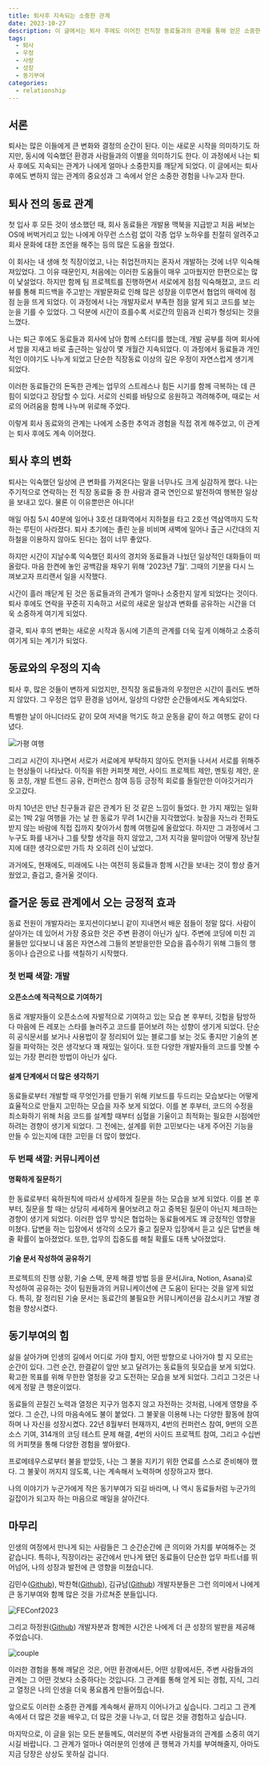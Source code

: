 ```yaml
---
title: 퇴사후 지속되는 소중한 관계
date: 2023-10-27
description: 이 글에서는 퇴사 후에도 이어진 전직장 동료들과의 관계를 통해 얻은 소중한 경험을 공유하고자 합니다.
tags:
  - 퇴사
  - 우정
  - 사랑
  - 성장
  - 동기부여
categories:
  - relationship
---
```


## 서론

퇴사는 많은 이들에게 큰 변화와 결정의 순간이 된다. 이는 새로운 시작을 의미하기도 하지만, 동시에 익숙했던 환경과 사람들과의 이별을 의미하기도 한다. 이 과정에서 나는 퇴사 후에도 지속되는 관계가 나에게 얼마나 소중한지를 깨닫게 되었다. 이 글에서는 퇴사 후에도 변하지 않는 관계의 중요성과 그 속에서 얻은 소중한 경험을 나누고자 한다.

## 퇴사 전의 동료 관계

첫 입사 후 모든 것이 생소했던 때, 회사 동료들은 개발용 맥북을 지급받고 처음 써보는 OS에 버벅거리고 있는 나에게 아무런 스스럼 없이 각종 업무 노하우를 친절히 알려주고 회사 문화에 대한 조언을 해주는 등의 많은 도움을 줬었다.

이 회사는 내 생애 첫 직장이었고, 나는 취업전까지는 혼자서 개발하는 것에 너무 익숙해져있었다. 그 이유 때문인지, 처음에는 이러한 도움들이 매우 고마웠지만 한편으로는 많이 낯설었다. 하지만 함께 팀 프로젝트를 진행하면서 서로에게 점점 익숙해졌고, 코드 리뷰를 통해 피드백을 주고받는 개발문화로 인해 많은 성장을 이루면서 협업의 매력에 점점 눈을 뜨게 되었다. 이 과정에서 나는 개발자로서 부족한 점을 알게 되고 코드를 보는 눈을 기를 수 있었다. 그 덕분에 시간이 흐를수록 서로간의 믿음과 신뢰가 형성되는 것을 느꼈다.

나는 퇴근 후에도 동료들과 회사에 남아 함께 스터디를 했는데, 개발 공부를 하며 회사에서 밤을 지새고 바로 출근하는 일상이 몇 개월간 지속되었다. 이 과정에서 동료들과 개인적인 이야기도 나누게 되었고 단순한 직장동료 이상의 깊은 우정이 자연스럽게 생기게 되었다.

이러한 동료들간의 돈독한 관계는 업무의 스트레스나 힘든 시기를 함께 극복하는 데 큰 힘이 되었다고 장담할 수 있다. 서로의 신뢰를 바탕으로 응원하고 격려해주며, 때로는 서로의 어려움을 함께 나누며 위로해 주었다.

이렇게 회사 동료와의 관계는 나에게 소중한 추억과 경험을 직접 겪게 해주었고, 이 관계는 퇴사 후에도 계속 이어졌다.

## 퇴사 후의 변화

퇴사는 익숙했던 일상에 큰 변화를 가져온다는 말을 너무나도 크게 실감하게 했다. 나는 주기적으로 연락하는 전 직장 동료들 중 한 사람과 결국 연인으로 발전하여 행복한 일상을 보내고 있다. 물론 이 이유뿐만은 아니다!

매일 아침 5시 40분에 일어나 3호선 대화역에서 지하철을 타고 2호선 역삼역까지 도착하는 루틴이 사라졌다. 퇴사 초기에는 졸린 눈을 비비며 새벽에 일어나 출근 시간대의 지하철을 이용하지 않아도 된다는 점이 너무 좋았다.

하지만 시간이 지날수록 익숙했던 회사의 경치와 동료들과 나눴던 일상적인 대화들이 떠올랐다. 마음 한켠에 놓인 공백감을 채우기 위해 '2023년 7월'. 그때의 기분을 다시 느껴보고자 프리랜서 일을 시작했다.

시간이 흘러 깨닫게 된 것은 동료들과의 관계가 얼마나 소중한지 알게 되었다는 것이다. 퇴사 후에도 연락을 꾸준히 지속하고 서로의 새로운 일상과 변화를 공유하는 시간을 더욱 소중하게 여기게 되었다.

결국, 퇴사 후의 변화는 새로운 시작과 동시에 기존의 관계를 더욱 깊게 이해하고 소중히 여기게 되는 계기가 되었다.

## 동료와의 우정의 지속

퇴사 후, 많은 것들이 변하게 되었지만, 전직장 동료들과의 우정만은 시간이 흘러도 변하지 않았다. 그 우정은 업무 환경을 넘어서, 일상의 다양한 순간들에서도 계속되었다.

특별한 날이 아니더라도 같이 모여 저녁을 먹기도 하고 운동을 같이 하고 여행도 같이 다녔다.

![가평 여행](friendship.png)

그리고 시간이 지나면서 서로가 서로에게 부탁하지 않아도 먼저들 나서서 서로를 위해주는 현상들이 나타났다. 이직을 위한 커피챗 제안, 사이드 프로젝트 제안, 멘토링 제안, 운동 코칭, 개발 트렌드 공유, 컨퍼런스 참여 등등 긍정적 회로를 돌릴만한 이야깃거리가 오고갔다.

마치 10년은 만난 친구들과 같은 관계가 된 것 같은 느낌이 들었다. 한 가지 재밌는 일화로는 1박 2일 여행을 가는 날 한 동료가 무려 1시간을 지각했었다. 늦잠을 자느라 전화도 받지 않는 바람에 직접 집까지 찾아가서 함께 여행길에 올랐었다. 하지만 그 과정에서 그 누구도 화를 내거나 그를 탓할 생각을 하지 않았고, 그저 지각을 말미암아 어떻게 장난칠지에 대한 생각으로만 가득 차 오히려 신이 났었다.

과거에도, 현재에도, 미래에도 나는 여전히 동료들과 함께 시간을 보내는 것이 항상 즐거웠었고, 즐겁고, 즐거울 것이다.

## 즐거운 동료 관계에서 오는 긍정적 효과

동료 전원이 개발자라는 포지션이다보니 같이 지내면서 배운 점들이 정말 많다. 사람이 살아가는 데 있어서 가장 중요한 것은 주변 환경이 아닌가 싶다. 주변에 코딩에 미친 괴물들만 있다보니 내 몸은 자연스레 그들의 본받을만한 모습을 흡수하기 위해 그들의 행동이나 습관으로 나를 색칠하기 시작했다.

### 첫 번째 색깔: 개발

#### 오픈소스에 적극적으로 기여하기

동료 개발자들이 오픈소스에 자발적으로 기여하고 있는 모습 본 후부터, 깃헙을 탐방하다 마음에 든 레포는 스타를 눌러주고 코드를 뜯어보려 하는 성향이 생기게 되었다. 단순히 공식문서를 보거나 사용법이 잘 정리되어 있는 블로그를 보는 것도 좋지만 기술의 본질을 파악하는 것은 생각보다 꽤 재밌는 일이다. 또한 다양한 개발자들의 코드를 맛볼 수 있는 가장 편리한 방법이 아닌가 싶다.

#### 설계 단계에서 더 많은 생각하기

동료들로부터 개발할 때 무엇인가를 만들기 위해 키보드를 두드리는 모습보다는 어떻게 효율적으로 만들지 고민하는 모습을 자주 보게 되었다. 이를 본 후부터, 코드의 수정을 최소화하기 위해 처음 코드를 설계할 때부터 심혈을 기울이고 최적화는 필요한 시점에만 하려는 경향이 생기게 되었다. 그 전에는, 설계를 위한 고민보다는 내게 주어진 기능을 만들 수 있는지에 대한 고민을 더 많이 했었다.

### 두 번째 색깔: 커뮤니케이션

#### 명확하게 질문하기

한 동료로부터 육하원칙에 따라서 상세하게 질문을 하는 모습을 보게 되었다. 이를 본 후부터, 질문을 할 때는 상당히 세세하게 물어보려고 하고 중복된 질문이 아닌지 체크하는 경향이 생기게 되었다. 이러한 업무 방식은 협업하는 동료들에게도 꽤 긍정적인 영향을 미쳤다. 답변을 하는 입장에서 생각의 소모가 줄고 질문자 입장에서 듣고 싶은 답변을 해줄 확률이 높아졌었다. 또한, 업무의 집중도를 해칠 확률도 대폭 낮아졌었다.

#### 기술 문서 작성하여 공유하기

프로젝트의 진행 상황, 기술 스택, 문제 해결 방법 등을 문서(Jira, Notion, Asana)로 작성하여 공유하는 것이 팀원들과의 커뮤니케이션에 큰 도움이 된다는 것을 알게 되었다. 특히, 잘 정리된 기술 문서는 동료간의 불필요한 커뮤니케이션을 감소시키고 개발 경험을 향상시켰다.

## 동기부여의 힘

삶을 살아가며 인생의 길에서 어디로 가야 할지, 어떤 방향으로 나아가야 할 지 모르는 순간이 있다. 그런 순간, 한결같이 앞만 보고 달려가는 동료들의 뒷모습을 보게 되었다. 확고한 목표를 위해 무한한 열정을 갖고 도전하는 모습을 보게 되었다. 그리고 그것은 나에게 정말 큰 행운이었다.

동료들의 끈질긴 노력과 열정은 지구가 멈추지 않고 자전하는 것처럼, 나에게 영향을 주었다. 그 순간, 나의 마음속에도 불이 붙었다. 그 불꽃을 이용해 나는 다양한 활동에 참여하며 나 자신을 성장시켰다. 22년 8월부터 현재까지, 4번의 컨퍼런스 참여, 9번의 오픈소스 기여, 314개의 코딩 테스트 문제 해결, 4번의 사이드 프로젝트 참여, 그리고 수십번의 커피챗을 통해 다양한 경험을 쌓아왔다.

프로메테우스로부터 불을 받았듯, 나는 그 불을 지키기 위한 연료를 스스로 준비해야 했다. 그 불꽃이 꺼지지 않도록, 나는 계속해서 노력하며 성장하고자 했다.

나의 이야기가 누군가에게 작은 동기부여가 되길 바라며, 나 역시 동료들처럼 누군가의 길잡이가 되고자 하는 마음으로 매일을 살아간다.

## 마무리

인생의 여정에서 만나게 되는 사람들은 그 순간순간에 큰 의미와 가치를 부여해주는 것 같습니다. 특히나, 직장이라는 공간에서 만나게 됐던 동료들이 단순한 업무 파트너를 뛰어넘어, 나의 성장과 발전에 큰 영향을 미쳤습니다.

김민수([Github](https://github.com/minsoo-web)), 박찬혁([Github](https://github.com/okinawaa)), 김규남([Github](https://github.com/k-gn)) 개발자분들은 그런 의미에서 나에게 큰 동기부여와 함꼐 많은 것을 가르쳐준 분들입니다.

![FEConf2023](feconf2023.png)

그리고 하정원([Github](https://github.com/JayeHa)) 개발자분과 함께한 시간은 나에게 더 큰 성장의 발판을 제공해주었습니다.

![couple](couple.png)

이러한 경험을 통해 깨달은 것은, 어떤 환경에서든, 어떤 상황에서든, 주변 사람들과의 관계는 그 어떤 것보다 소중하다는 것입니다. 그 관계를 통해 얻게 되는 경험, 지식, 그리고 열정은 나의 인생을 더욱 풍요롭게 만들어줬습니다.

앞으로도 이러한 소중한 관계를 계속해서 끝까지 이어나가고 싶습니다. 그리고 그 관계 속에서 더 많은 것을 배우고, 더 많은 것을 나누고, 더 많은 것을 경험하고 싶습니다.

마지막으로, 이 글을 읽는 모든 분들께도, 여러분의 주변 사람들과의 관계를 소중히 여기시길 바랍니다. 그 관계가 얼마나 여러분의 인생에 큰 행복과 가치를 부여해줄지, 아마도 지금 당장은 상상도 못하실 겁니다.

